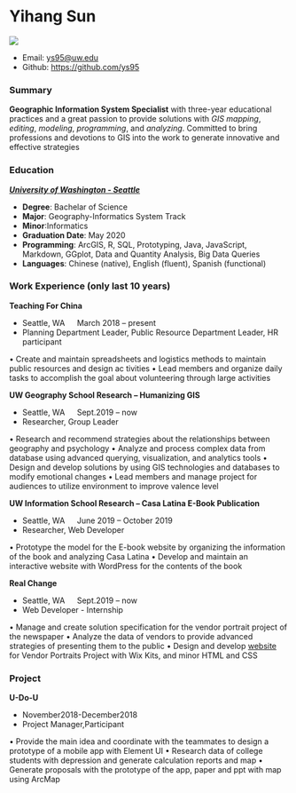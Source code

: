 # Yihang Sun

![](https://avatars0.githubusercontent.com/u/46462247?s=400&u=2cceefe0a6bf85956f8bce787906175513e94c26&v=4)
  * Email: ys95@uw.edu
  * Github: https://github.com/ys95

### Summary

**Geographic Information System Specialist** with three-year educational practices and a great passion to provide solutions with _GIS mapping_, _editing_, _modeling_, _programming_, and _analyzing_. Committed to bring professions and devotions to GIS into the work to generate innovative and effective strategies

### Education

[**_University of Washington - Seattle_**](http://www.washington.edu/)
* __Degree__: Bachelar of Science
* __Major__: Geography-Informatics System Track
* __Minor__:Informatics
* __Graduation Date__: May 2020
* __Programming__: ArcGIS, R, SQL, Prototyping, Java, JavaScript, Markdown, GGplot, Data and Quantity Analysis, Big Data Queries
* __Languages__: Chinese (native), English (fluent), Spanish (functional)



### Work Experience (only last 10 years)

**Teaching For China**
* Seattle, WA &emsp; March 2018 – present
* Planning Department Leader, Public Resource Department Leader, HR participant

•	Create and maintain spreadsheets and logistics methods to maintain public resources and design ac tivities
•	Lead members and organize daily tasks to accomplish the goal about volunteering through large activities


**UW Geography School Research – Humanizing GIS**
* Seattle, WA &emsp; Sept.2019 – now
* Researcher, Group Leader


•	Research and recommend strategies about the relationships between geography and psychology
•	Analyze and process complex data from database using advanced querying, visualization, and analytics tools
•	Design and develop solutions by using GIS technologies and databases to modify emotional changes
•	Lead members and manage project for audiences to utilize environment to improve valence level

**UW Information School Research – Casa Latina E-Book Publication**
* Seattle, WA &emsp; June 2019 – October 2019
* Researcher, Web Developer

•	Prototype the model for the E-book website by organizing the information of the book and analyzing Casa Latina
•	Develop and maintain an interactive website with WordPress for the contents of the book

**Real Change**
* Seattle, WA &emsp; Sept.2019 – now
* Web Developer - Internship

•	Manage and create solution specification for the vendor portrait project of the newspaper
•	Analyze the data of vendors to provide advanced strategies of presenting them to the public
•	Design and develop [website](https://www.portraitsofchange.com/) for Vendor Portraits Project with Wix Kits, and minor HTML and CSS


### Project

**U-Do-U**
* November2018-December2018
* Project Manager,Participant


•	Provide the main idea and coordinate with the teammates to design a prototype of a mobile app with Element UI
•	Research data of college students with depression and generate calculation reports and map
•	Generate proposals with the prototype of the app, paper and ppt with map using ArcMap
